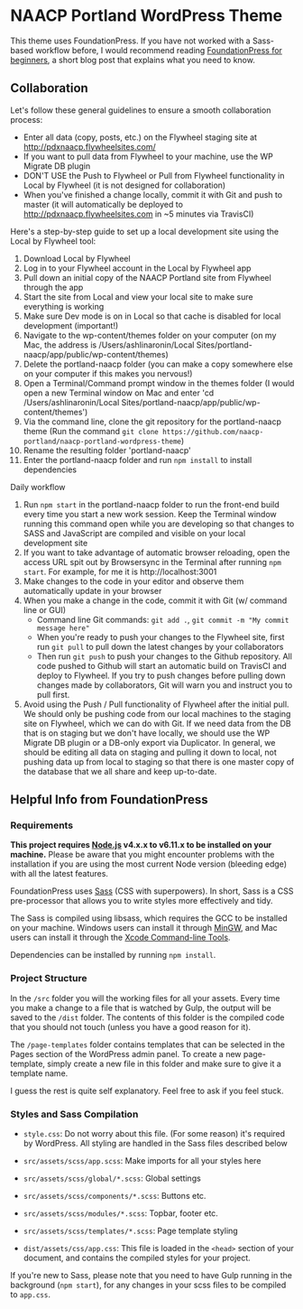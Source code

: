 # NAACP Portland WordPress Theme

This theme uses FoundationPress. If you have not worked with a Sass-based workflow before, I would recommend reading [FoundationPress for beginners](https://foundationpress.olefredrik.com/posts/tutorials/foundationpress-for-beginners), a short blog post that explains what you need to know.

## Collaboration
Let's follow these general guidelines to ensure a smooth collaboration process:
* Enter all data (copy, posts, etc.) on the Flywheel staging site at http://pdxnaacp.flywheelsites.com/
* If you want to pull data from Flywheel to your machine, use the WP Migrate DB plugin
* DON'T USE the Push to Flywheel or Pull from Flywheel functionality in Local by Flywheel (it is not designed for collaboration)
* When you've finished a change locally, commit it with Git and push to master (it will automatically be deployed to http://pdxnaacp.flywheelsites.com in ~5 minutes via TravisCI)

Here's a step-by-step guide to set up a local development site using the Local by Flywheel tool:
1. Download Local by Flywheel
2. Log in to your Flywheel account in the Local by Flywheel app
3. Pull down an initial copy of the NAACP Portland site from Flywheel through the app
4. Start the site from Local and view your local site to make sure everything is working
5. Make sure Dev mode is on in Local so that cache is disabled for local development (important!)
6. Navigate to the wp-content/themes folder on your computer (on my Mac, the address is /Users/ashlinaronin/Local Sites/portland-naacp/app/public/wp-content/themes)
7. Delete the portland-naacp folder (you can make a copy somewhere else on your computer if this makes you nervous!)
8. Open a Terminal/Command prompt window in the themes folder (I would open a new Terminal window on Mac and enter 'cd /Users/ashlinaronin/Local Sites/portland-naacp/app/public/wp-content/themes')
9. Via the command line, clone the git repository for the portland-naacp theme (Run the command `git clone https://github.com/naacp-portland/naacp-portland-wordpress-theme`)
10. Rename the resulting folder 'portland-naacp'
11. Enter the portland-naacp folder and run `npm install` to install dependencies

Daily workflow
1. Run `npm start` in the portland-naacp folder to run the front-end build every time you start a new work session. Keep the Terminal window running this command open while you are developing so that changes to SASS and JavaScript are compiled and visible on your local development site
2. If you want to take advantage of automatic browser reloading, open the access URL spit out by Browsersync in the Terminal after running `npm start`. For example, for me it is http://localhost:3001
3. Make changes to the code in your editor and observe them automatically update in your browser
4. When you make a change in the code, commit it with Git (w/ command line or GUI)
    * Command line Git commands: `git add .`, `git commit -m "My commit message here"`
    * When you're ready to push your changes to the Flywheel site, first run `git pull` to pull down the latest changes by your collaborators
    * Then run `git push` to push your changes to the Github repository. All code pushed to Github will start an automatic build on TravisCI and deploy to Flywheel. If you try to push changes before pulling down changes made by collaborators, Git will warn you and instruct you to pull first.
5. Avoid using the Push / Pull functionality of Flywheel after the initial pull. We should only be pushing code from our local machines to the staging site on Flywheel, which we can do with Git. If we need data from the DB that is on staging but we don't have locally, we should use the WP Migrate DB plugin or a DB-only export via Duplicator. In general, we should be editing all data on staging and pulling it down to local, not pushing data up from local to staging so that there is one master copy of the database that we all share and keep up-to-date.



## Helpful Info from FoundationPress

### Requirements

**This project requires [Node.js](http://nodejs.org) v4.x.x to v6.11.x to be installed on your machine.** Please be aware that you might encounter problems with the installation if you are using the most current Node version (bleeding edge) with all the latest features.

FoundationPress uses [Sass](http://Sass-lang.com/) (CSS with superpowers). In short, Sass is a CSS pre-processor that allows you to write styles more effectively and tidy.

The Sass is compiled using libsass, which requires the GCC to be installed on your machine. Windows users can install it through [MinGW](http://www.mingw.org/), and Mac users can install it through the [Xcode Command-line Tools](http://osxdaily.com/2014/02/12/install-command-line-tools-mac-os-x/).

Dependencies can be installed by running `npm install`.

### Project Structure

In the `/src` folder you will the working files for all your assets. Every time you make a change to a file that is watched by Gulp, the output will be saved to the `/dist` folder. The contents of this folder is the compiled code that you should not touch (unless you have a good reason for it).

The `/page-templates` folder contains templates that can be selected in the Pages section of the WordPress admin panel. To create a new page-template, simply create a new file in this folder and make sure to give it a template name.

I guess the rest is quite self explanatory. Feel free to ask if you feel stuck.

### Styles and Sass Compilation

 * `style.css`: Do not worry about this file. (For some reason) it's required by WordPress. All styling are handled in the Sass files described below

 * `src/assets/scss/app.scss`: Make imports for all your styles here
 * `src/assets/scss/global/*.scss`: Global settings
 * `src/assets/scss/components/*.scss`: Buttons etc.
 * `src/assets/scss/modules/*.scss`: Topbar, footer etc.
 * `src/assets/scss/templates/*.scss`: Page template styling

 * `dist/assets/css/app.css`: This file is loaded in the `<head>` section of your document, and contains the compiled styles for your project.

If you're new to Sass, please note that you need to have Gulp running in the background (``npm start``), for any changes in your scss files to be compiled to `app.css`.


